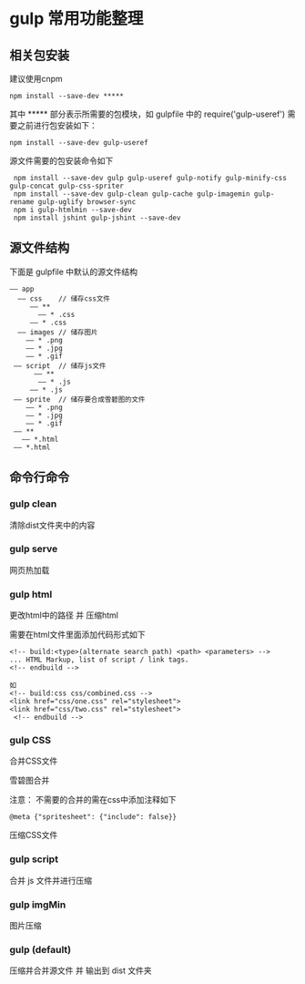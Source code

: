 # gulp 常用功能整理

## 相关包安装
建议使用cnpm

	npm install --save-dev *****

其中 \*\*\*\*\* 部分表示所需要的包模块，如 gulpfile 中的 require('gulp-useref') 需要之前进行包安装如下：

	npm install --save-dev gulp-useref
	
源文件需要的包安装命令如下

	 npm install --save-dev gulp gulp-useref gulp-notify gulp-minify-css gulp-concat gulp-css-spriter
	 npm install --save-dev gulp-clean gulp-cache gulp-imagemin gulp-rename gulp-uglify browser-sync 
	 npm i gulp-htmlmin --save-dev
	 npm install jshint gulp-jshint --save-dev
	
## 源文件结构
下面是 gulpfile 中默认的源文件结构

	—— app
	  —— css	// 储存css文件
	     —— **
	       —— * .css
	     —— * .css
	  —— images	// 储存图片
	    —— * .png
	    —— * .jpg
	    —— * .gif
	 —— script	// 储存js文件
	      —— **
	       —— * .js
	     —— * .js
	 —— sprite	// 储存要合成雪碧图的文件
	    —— * .png
	    —— * .jpg
	    —— * .gif
	 —— **
	   —— *.html
	 —— *.html
	 	
## 命令行命令

### gulp clean 
清除dist文件夹中的内容

### gulp serve
网页热加载

### gulp html 
更改html中的路径 并 压缩html

需要在html文件里面添加代码形式如下

	<!-- build:<type>(alternate search path) <path> <parameters> -->
	... HTML Markup, list of script / link tags.
	<!-- endbuild -->
	 
	如     
	<!-- build:css css/combined.css -->
	<link href="css/one.css" rel="stylesheet">
	<link href="css/two.css" rel="stylesheet">
	 <!-- endbuild -->

### gulp CSS
合并CSS文件

雪碧图合并

注意： 不需要的合并的需在css中添加注释如下

	@meta {"spritesheet": {"include": false}} 
	
压缩CSS文件   

### gulp script
合并 js 文件并进行压缩

### gulp imgMin
图片压缩

### gulp (default)
压缩并合并源文件 并 输出到 dist 文件夹

